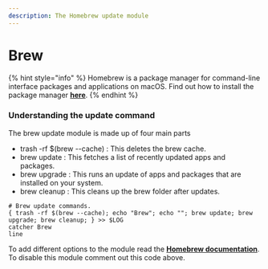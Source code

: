 ```yaml
---
description: The Homebrew update module
---
```


# Brew

{% hint style="info" %}
Homebrew is a package manager for command-line interface packages and applications on macOS. Find out how to install the package manager [**here**](../pre-install.md#install-homebrew-brew).
{% endhint %}

### Understanding the update command

The brew update module is made up of four main parts

* trash -rf $\(brew --cache\) : This deletes the brew cache.
* brew update : This fetches a list of recently updated apps and packages.
* brew upgrade : This runs an update of apps and packages that are installed on your system.
* brew cleanup : This cleans up the brew folder after updates.

```text
# Brew update commands.
{ trash -rf $(brew --cache); echo "Brew"; echo ""; brew update; brew upgrade; brew cleanup; } >> $LOG
catcher Brew
line
```

To add different options to the module read the [**Homebrew documentation**](https://docs.brew.sh/). To disable this module comment out this code above.

